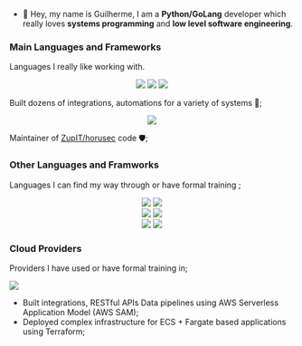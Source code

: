 
* 👋 Hey, my name is Guilherme, I am a **Python/GoLang** developer which really loves **systems programming** and **low level software engineering**. 
  
### Main Languages and Frameworks
Languages I really like working with.

<p align=center>
<img src="https://img.shields.io/static/v1?label=Python&message=Level%2090&color=3776AB&logo=python&style=for-the-badge" />
<img src="https://img.shields.io/static/v1?label=Go&message=Level%2090&color=00ADD8&logo=go&style=for-the-badge" />
<img src="https://img.shields.io/static/v1?label=Rust&message=Level%2020&color=E94D26&logo=rust&style=for-the-badge" />
</p>

Built dozens of integrations, automations for a variety of systems 🚀;

<p align=center>
<img src="https://img.shields.io/static/v1?label=AWS SAM&message=Level%2040&color=FF9B00&logo=amazonaws&style=for-the-badge" />
</p>

Maintainer of [ZupIT/horusec](https://github.com/ZupIT/horusec) code 🛡️;

### Other Languages and Framworks

Languages I can find my way through or have formal training ;

<p align=center>
  <img src="https://img.shields.io/static/v1?label=Kotlin&message=Level%2030&color=7F52FF&logo=kotlin&style=for-the-badge" />
  <img src="https://img.shields.io/static/v1?label=Micronauts&message=Level%2040&color=007396&logo=micronaut&style=for-the-badge" />
  </br>
  <img src="https://img.shields.io/static/v1?label=Java&message=Level%2030&color=007396&logo=java&style=for-the-badge" />
  <img src="https://img.shields.io/static/v1?label=Spring Boot&message=Level%2040&color=6DB33F&logo=springboot&style=for-the-badge" />
  </br>
  <img src="https://img.shields.io/static/v1?label=JS&message=Level%2040&color=F7DF1E&logo=javascript&style=for-the-badge" />
  <img src="https://img.shields.io/static/v1?label=Terraform&message=Level%2040&color=7F52FF&logo=terraform&style=for-the-badge" />
</p>

### Cloud Providers
Providers I have used or have formal training in;

<img src="https://img.shields.io/static/v1?label=AWS&message=Level%2040&color=232F3E&logo=amazonaws&style=for-the-badge" />

* Built integrations, RESTful APIs Data pipelines using AWS Serverless Application Model (AWS SAM);
* Deployed complex infrastructure for ECS + Fargate based applications using Terraform;
